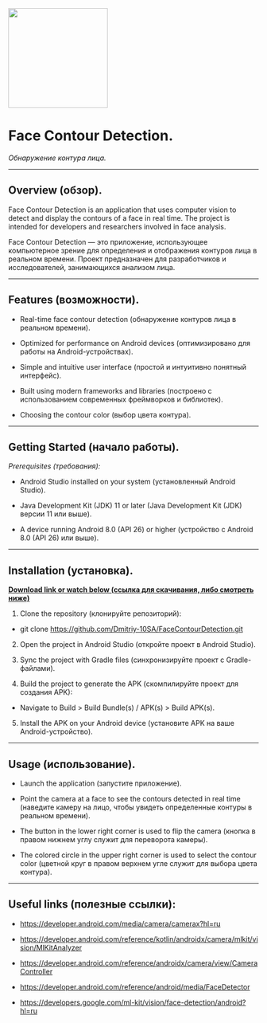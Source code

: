 <img src="https://github.com/user-attachments/assets/e1698492-809e-4db1-bde0-3a12a4e2afff" width="200" />

# **Face Contour Detection.**
*Обнаружение контура лица.*

---

## **Overview (обзор).**
Face Contour Detection is an application that uses computer vision to detect and display the contours of a face in real time. The project is intended for developers and researchers involved in face analysis.

Face Contour Detection — это приложение, использующее компьютерное зрение для определения и отображения контуров лица в реальном времени. Проект предназначен для разработчиков и исследователей, занимающихся анализом лица.

---

## **Features (возможности).**

- Real-time face contour detection (обнаружение контуров лица в реальном времени).

- Optimized for performance on Android devices (оптимизировано для работы на Android-устройствах).

- Simple and intuitive user interface (простой и интуитивно понятный интерфейс).

- Built using modern frameworks and libraries (построено с использованием современных фреймворков и библиотек).

- Choosing the contour color (выбор цвета контура).

---

## **Getting Started (начало работы).**

*Prerequisites (требования):*

- Android Studio installed on your system (установленный Android Studio).

- Java Development Kit (JDK) 11 or later (Java Development Kit (JDK) версии 11 или выше).

- A device running Android 8.0 (API 26) or higher (устройство с Android 8.0 (API 26) или выше).

---

## **Installation (установка).**

[**Download link or watch below (ссылка для скачивания, либо смотреть ниже)**](https://drive.google.com/drive/folders/1tUXDudERaqq2qRXBfIPTs5rC62CXz8gB?usp=sharing)

1) Clone the repository (клонируйте репозиторий):

- git clone https://github.com/Dmitriy-10SA/FaceContourDetection.git

2) Open the project in Android Studio (откройте проект в Android Studio).

3) Sync the project with Gradle files (синхронизируйте проект с Gradle-файлами).

4) Build the project to generate the APK (скомпилируйте проект для создания APK):

- Navigate to Build > Build Bundle(s) / APK(s) > Build APK(s).

5) Install the APK on your Android device (установите APK на ваше Android-устройство).

---

## **Usage (использование).**

- Launch the application (запустите приложение).

- Point the camera at a face to see the contours detected in real time (наведите камеру на лицо, чтобы увидеть определенные контуры в реальном времени).

- The button in the lower right corner is used to flip the camera (кнопка в правом нижнем углу служит для переворота камеры).

- The colored circle in the upper right corner is used to select the contour color (цветной круг в правом верхнем угле служит для выбора цвета контура).

---

## **Useful links (полезные ссылки):**

- https://developer.android.com/media/camera/camerax?hl=ru

- https://developer.android.com/reference/kotlin/androidx/camera/mlkit/vision/MlKitAnalyzer

- https://developer.android.com/reference/androidx/camera/view/CameraController

- https://developer.android.com/reference/android/media/FaceDetector

- https://developers.google.com/ml-kit/vision/face-detection/android?hl=ru
